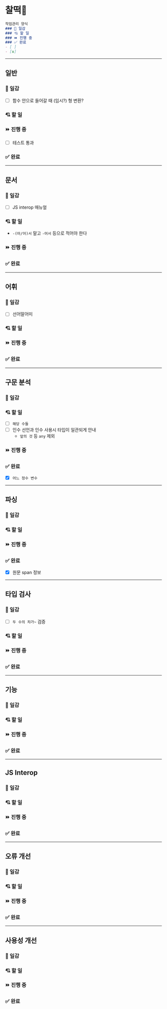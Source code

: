 # 찰떡🍡
```markdown
작업관리 양식
### 💬 일감
### 💘 할 일
### ⏩ 진행 중
### ✅ 완료
- [ ]
- [x]
```

---------------------------------------
## 일반

### 💬 일감
- [ ] 함수 안으로 들어갈 때 (임시?) 형 변환?

### 💘 할 일
### ⏩ 진행 중
- [ ] 테스트 통과  

### ✅ 완료

---------------------------------------
## 문서

### 💬 일감
- [ ] JS interop 매뉴얼  

### 💘 할 일
- `-(아/어)서` 말고 `-어서` 등으로 적어야 한다
### ⏩ 진행 중
### ✅ 완료

---------------------------------------
## 어휘

### 💬 일감
- [ ] 선어말어미  

### 💘 할 일
### ⏩ 진행 중
### ✅ 완료

---------------------------------------
## 구문 분석

### 💬 일감
### 💘 할 일
- [ ] `해당 수들`  
- [ ] 인수 선언과 인수 사용시 타입이 일관되게 안내  
  + `앞의 것` 등 `any` 제외

### ⏩ 진행 중
### ✅ 완료
- [x] `어느 정수 변수`  

---------------------------------------
## 파싱

### 💬 일감
### 💘 할 일

### ⏩ 진행 중
### ✅ 완료
- [x] 원문 span 정보  

---------------------------------------
## 타입 검사

### 💬 일감
- [ ] `두 수의 차가~` 검증  
### 💘 할 일
### ⏩ 진행 중
### ✅ 완료

---------------------------------------
## 기능

### 💬 일감
### 💘 할 일
### ⏩ 진행 중
### ✅ 완료

---------------------------------------
## JS Interop

### 💬 일감
### 💘 할 일
### ⏩ 진행 중
### ✅ 완료

---------------------------------------
## 오류 개선

### 💬 일감
### 💘 할 일
### ⏩ 진행 중
### ✅ 완료

---------------------------------------
## 사용성 개선

### 💬 일감
### 💘 할 일
### ⏩ 진행 중
### ✅ 완료
